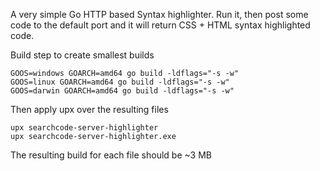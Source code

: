 A very simple Go HTTP based Syntax highlighter. Run it, then post some code to the default port and it will return 
CSS + HTML syntax highlighted code.

Build step to create smallest builds

```
GOOS=windows GOARCH=amd64 go build -ldflags="-s -w"
GOOS=linux GOARCH=amd64 go build -ldflags="-s -w"
GOOS=darwin GOARCH=amd64 go build -ldflags="-s -w"
```

Then apply upx over the resulting files

```
upx searchcode-server-highlighter
upx searchcode-server-highlighter.exe
```

The resulting build for each file should be ~3 MB